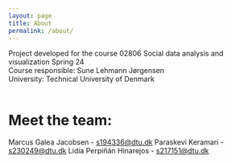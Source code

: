 ```yaml
---
layout: page
title: About
permalink: /about/
---
```


Project developed for the course 02806 Social data analysis and visualization Spring 24 <br>
Course responsible: Sune Lehmann Jørgensen <br>
University: Technical University of Denmark
<br>
<br>

# Meet the team:

Marcus Galea Jacobsen - s194336@dtu.dk
Paraskevi Keramari - s230249@dtu.dk
Lidia Perpiñán Hinarejos - s217151@dtu.dk
